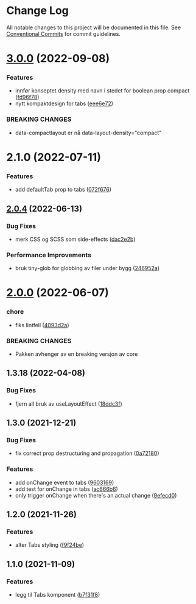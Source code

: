 # Change Log

All notable changes to this project will be documented in this file.
See [Conventional Commits](https://conventionalcommits.org) for commit guidelines.

# [3.0.0](https://github.com/fremtind/jokul/compare/@fremtind/jkl-tabs-react@2.1.11...@fremtind/jkl-tabs-react@3.0.0) (2022-09-08)

### Features

-   innfør konseptet density med navn i stedet for boolean prop compact ([fd96f78](https://github.com/fremtind/jokul/commit/fd96f78685ef9e3979dd43625491e868efbc3068))
-   nytt kompaktdesign for tabs ([eee6e72](https://github.com/fremtind/jokul/commit/eee6e726c5a45ccd666d18915c90ecba9130b5b2))

### BREAKING CHANGES

-   data-compactlayout er nå data-layout-density="compact"

# 2.1.0 (2022-07-11)

### Features

-   add defaultTab prop to tabs ([072f676](https://github.com/fremtind/jokul/commit/072f67647632ad81dbd79e449f00dbf0862d7f42))

## [2.0.4](https://github.com/fremtind/jokul/compare/@fremtind/jkl-tabs-react@2.0.3...@fremtind/jkl-tabs-react@2.0.4) (2022-06-13)

### Bug Fixes

-   merk CSS og SCSS som side-effects ([dac2e2b](https://github.com/fremtind/jokul/commit/dac2e2b5f4d1b31485821bf6ad8ec4c7c2769cca))

### Performance Improvements

-   bruk tiny-glob for globbing av filer under bygg ([246952a](https://github.com/fremtind/jokul/commit/246952ae75afe20bcf0d007a0a068b76b114f9a6))

# [2.0.0](https://github.com/fremtind/jokul/compare/@fremtind/jkl-tabs-react@1.3.23...@fremtind/jkl-tabs-react@2.0.0) (2022-06-07)

### chore

-   fiks lintfeil ([4093d2a](https://github.com/fremtind/jokul/commit/4093d2a2ae7bbe0d30de882b9f5d144e8e77cede))

### BREAKING CHANGES

-   Pakken avhenger av en breaking versjon av core

## 1.3.18 (2022-04-08)

### Bug Fixes

-   fjern all bruk av useLayoutEffect ([18ddc3f](https://github.com/fremtind/jokul/commit/18ddc3ffe0ee92eaf23237d0235a4ef52bf5ad51))

## 1.3.0 (2021-12-21)

### Bug Fixes

-   fix correct prop destructuring and propagation ([0a72180](https://github.com/fremtind/jokul/commit/0a72180129922e92788d0a24274586f09dd6b1e8))

### Features

-   add onChange event to tabs ([9603169](https://github.com/fremtind/jokul/commit/96031692bf763318f2da06faf477308f32ed63d7))
-   add test for onChange in tabs ([ac666b6](https://github.com/fremtind/jokul/commit/ac666b6382d36b949bfde407632f37bf2c30b244))
-   only trigger onChange when there's an actual change ([9efecd0](https://github.com/fremtind/jokul/commit/9efecd00c2dd6628487519b7c3b851acfbddc1e8))

## 1.2.0 (2021-11-26)

### Features

-   alter Tabs styling ([f9f24be](https://github.com/fremtind/jokul/commit/f9f24beb4ea942bb83ba10089b915c364a95cf8c))

## 1.1.0 (2021-11-09)

### Features

-   legg til Tabs komponent ([b7f31f8](https://github.com/fremtind/jokul/commit/b7f31f82106d02b9a4a4ce28f3124908e4b249ec))
